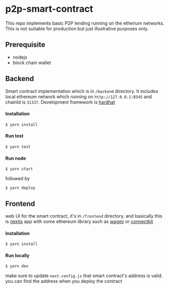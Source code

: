 # p2p-smart-contract

This repo implements basic P2P lending running on the etherium networks.
This is not suitable for production but just illustrative purposes only.

## Prerequisite

-   nodejs
-   block chain wallet

## Backend

Smart contract implementation which is in `/backend` directory. It includes local ethereum network which running on `http://127.0.0.1:8545` and chainId is `31337`.
Development framework is [hardhat](https://hardhat.org/)

#### Installation

```console
$ yarn install
```

#### Run test

```console
$ yarn test
```

#### Run node

```console
$ yarn start
```

followed by

```console
$ yarn deploy
```

## Frontend

web UI for the smart contract, it's in `/frontend` directory. and basically this is [nextjs](https://nextjs.org/) app with some ethereum library such as [wagmi](https://wagmi.sh/) or [connectkit](https://docs.family.co/connectkit)

#### Installation

```console
$ yarn install
```

#### Run locally

```console
$ yarn dev
```

make sure to update `next.config.js` that smart contract's address is valid. you can find the address when you deploy the contract
